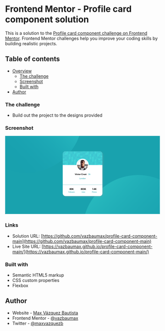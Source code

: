 # Frontend Mentor - Profile card component solution

This is a solution to the [Profile card component challenge on Frontend Mentor](https://www.frontendmentor.io/challenges/profile-card-component-cfArpWshJ). Frontend Mentor challenges help you improve your coding skills by building realistic projects. 

## Table of contents

- [Overview](#overview)
  - [The challenge](#the-challenge)
  - [Screenshot](#screenshot)
  - [Built with](#built-with)
- [Author](#author)


### The challenge

- Build out the project to the designs provided

### Screenshot

![](./screenshot.png)

### Links

- Solution URL: [https://github.com/vazbaumax/profile-card-component-main](https://github.com/vazbaumax/profile-card-component-main)
- Live Site URL: [https://vazbaumax.github.io/profile-card-component-main/](https://vazbaumax.github.io/profile-card-component-main/)

### Built with

- Semantic HTML5 markup
- CSS custom properties
- Flexbox

## Author

- Website - [Max Vázquez Bautista](https://veradventours.com.mx)
- Frontend Mentor - [@vazbaumax](https://www.frontendmentor.io/profile/vazbaumax)
- Twitter - [@maxvazquezb](https://www.twitter.com/maxvazquezb)